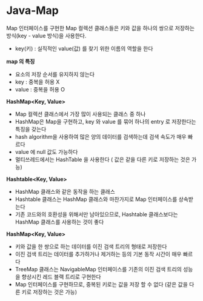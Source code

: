 # Java-Map

Map 인터페이스를 구현한 Map 컬렉션 클래스들은 키와 값을 하나의 쌍으로 저장하는 방식(key - value 방식)을 사용한다.

- key(키) : 실직적인 value(값) 를 찾기 위한 이름의 역할을 한다



**map 의 특징**

- 요소의 저장 순서를 유지하지 않는다
- key : 중복을 허용 X
- value : 중복을 허용 O



**HashMap<Key, Value>**

- Map 컬렉션 클래스에서 가장 많이 사용되는 클래스 중 하나
- HashMap은 Map을 구현하고, key 와 value 를 묶어 하나의 entry 로 저장한다는 특징을 갖는다
- hash algorithm을 사용하여 많은 양의 데이터를 검색하는데 검색 속도가 매우 빠르다
- value 에 null 값도 가능하다
- 멀티쓰레드에서는 HashTable 을 사용한다 ( 값은 같을 다른 키로 저장하는 것은 가능)



**Hashtable<Key, Value>**

- HashMap 클래스와 같은 동작을 하는 클래스
- Hashtable 클래스는 HashMap 클래스와 마찬가지로 Map 인터페이스를 상속받는다
- 기존 코드와의 호환성을 위해서만 남아있으므로, Hashtable 클래스보다는 HashMap 클래스를 사용하는 것이 좋다



**HashMap<Key, Value>**

- 키와 값을 한 쌍으로 하는 데이터를 이진 검색 트리의 형태로 저장한다
- 이진 검색 트리는 데이터를 추가하거나 제거하는 등의 기본 동작 시간이 매우 빠르다
- TreeMap 클래스는 NavigableMap 인터페이스를 기존의 이진 검색 트리의 성능을 향상시킨 레드 블랙 트리로 구현한다
- Map 인터페이스를 구현하므로, 중복된 키로는 값을 저장 할 수 없다 (같은 값을 다른 키로 저장하는 것은 가능)
